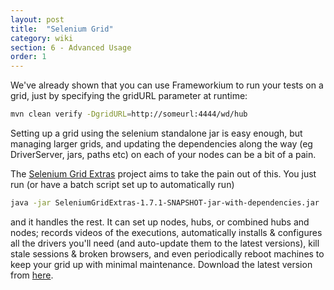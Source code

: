 ```yaml
---
layout: post
title:  "Selenium Grid"
category: wiki
section: 6 - Advanced Usage
order: 1
---
```


We've already shown that you can use Frameworkium to run your tests on a grid, just by specifying the gridURL parameter at runtime:

```bash
mvn clean verify -DgridURL=http://someurl:4444/wd/hub
```

Setting up a grid using the selenium standalone jar is easy enough, but managing larger grids, and updating the dependencies along the way (eg DriverServer, jars, paths etc) on each of your nodes can be a bit of a pain.

The [Selenium Grid Extras](http://github.com/groupon/Selenium-Grid-Extras) project aims to take the pain out of this. You just run (or have a batch script set up to automatically run)

```bash
java -jar SeleniumGridExtras-1.7.1-SNAPSHOT-jar-with-dependencies.jar
```

and it handles the rest. It can set up nodes, hubs, or combined hubs and nodes; records videos of the executions, automatically installs & configures all the drivers you'll need (and auto-update them to the latest versions), kill stale sessions & broken browsers, and even periodically reboot machines to keep your grid up with minimal maintenance. Download the latest version from [here](http://github.com/groupon/Selenium-Grid-Extras/releases).